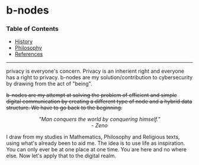 <!--
b-nodes - been, be, become
Created by B Salinas on 12-01-2022
Updated by B Salinas on 01-15-2023
-->

# b-nodes

### Table of Contents

- [History](https://github.com/B-Salinas/b-nodes/blob/main/core/history.md)
- [Philosophy](https://github.com/B-Salinas/b-nodes/blob/main/core/philosophy.md)
- [References](https://github.com/B-Salinas/b-nodes/blob/main/core/refs.md)

---

privacy is everyone's concern. Privacy is an inherient right and everyone has a right to privacy. b-nodes are my solution/contribution to cybersecurity by drawing from the act of "being".

~~b-nodes are my attempt at solving the problem of efficient and simple digital communication by creating a different type of node and a hybrid data structure. We have to go back to the beginning.~~

<p align="center" >
  <em>
    "Man conquers the world by conquering himself."
    <br/>
    - Zeno
  </em>
</p>

I draw from my studies in Mathematics, Philosophy and Religious texts, using what's already been to aid me. The idea is to use life as inspiration. You can only ever be at one place at one time. You are here and no where else. Now let's apply that to the digital realm.
